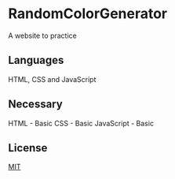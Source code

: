 # RandomColorGenerator
A website to practice

## Languages
HTML, CSS and JavaScript

## Necessary
HTML - Basic
CSS - Basic
JavaScript - Basic

## License
[MIT](https://choosealicense.com/licenses/mit/)
